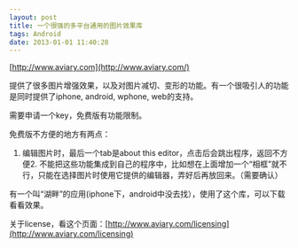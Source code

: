 ```yaml
---
layout: post
title: 一个很强的多平台通用的图片效果库
tags: Android
date: 2013-01-01 11:40:28
---
```


[http://www.aviary.com](http://www.aviary.com/)

提供了很多图片增强效果，以及对图片减切、变形的功能。有一个很吸引人的功能是同时提供了iphone, android, wphone, web的支持。

需要申请一个key，免费版有功能限制。

免费版不方便的地方有两点：

1.  编辑图片时，最后一个tab是about this editor，点击后会跳出程序，返回不方便2.  不能把这些功能集成到自己的程序中，比如想在上面增加一个“相框”就不行，只能在选择图片时使用它提供的编辑器，弄好后再放回来。（需要确认）

有一个叫“湖畔”的应用(iphone下，android中没去找），使用了这个库，可以下载看看效果。

关于license，看这个页面：[http://www.aviary.com/licensing](http://www.aviary.com/licensing)
